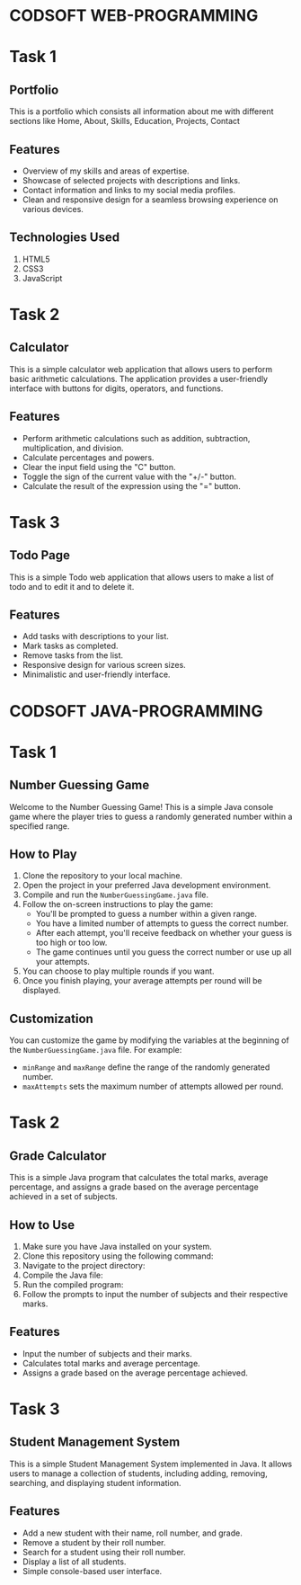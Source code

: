# CODSOFT WEB-PROGRAMMING
# Task 1
## Portfolio

This is a portfolio which consists all information about me with different sections like Home, About, Skills, Education, Projects, Contact 

## Features
+ Overview of my skills and areas of expertise.
+ Showcase of selected projects with descriptions and links.
+ Contact information and links to my social media profiles.
+ Clean and responsive design for a seamless browsing experience on various devices.
## Technologies Used
1. HTML5
2. CSS3
3. JavaScript

# Task 2
## Calculator

This is a simple calculator web application that allows users to perform basic arithmetic calculations. The application provides a user-friendly interface with buttons for digits, operators, and functions.

## Features
* Perform arithmetic calculations such as addition, subtraction, multiplication, and division.
* Calculate percentages and powers.
* Clear the input field using the "C" button.
* Toggle the sign of the current value with the "+/-" button.
* Calculate the result of the expression using the "=" button.

# Task 3
## Todo Page 

This is a simple Todo web application that allows users to make a list of todo and to edit it and to delete it.

## Features
+ Add tasks with descriptions to your list.
+ Mark tasks as completed.
+ Remove tasks from the list.
+ Responsive design for various screen sizes.
+ Minimalistic and user-friendly interface.

# CODSOFT JAVA-PROGRAMMING

# Task 1
## Number Guessing Game

Welcome to the Number Guessing Game! This is a simple Java console game where the player tries to guess a randomly generated number within a specified range.

## How to Play

1. Clone the repository to your local machine.
2. Open the project in your preferred Java development environment.
3. Compile and run the `NumberGuessingGame.java` file.
4. Follow the on-screen instructions to play the game:
   - You'll be prompted to guess a number within a given range.
   - You have a limited number of attempts to guess the correct number.
   - After each attempt, you'll receive feedback on whether your guess is too high or too low.
   - The game continues until you guess the correct number or use up all your attempts.
5. You can choose to play multiple rounds if you want.
6. Once you finish playing, your average attempts per round will be displayed.

## Customization

You can customize the game by modifying the variables at the beginning of the `NumberGuessingGame.java` file. For example:
- `minRange` and `maxRange` define the range of the randomly generated number.
- `maxAttempts` sets the maximum number of attempts allowed per round.

# Task 2
## Grade Calculator

This is a simple Java program that calculates the total marks, average percentage, and assigns a grade based on the average percentage achieved in a set of subjects.

## How to Use

1. Make sure you have Java installed on your system.
2. Clone this repository using the following command:
3. Navigate to the project directory:
4. Compile the Java file:
5. Run the compiled program:
6. Follow the prompts to input the number of subjects and their respective marks.

## Features

- Input the number of subjects and their marks.
- Calculates total marks and average percentage.
- Assigns a grade based on the average percentage achieved.

# Task 3
## Student Management System
This is a simple Student Management System implemented in Java. It allows users to manage a collection of students, including adding, removing, searching, and displaying student information.
## Features

- Add a new student with their name, roll number, and grade.
- Remove a student by their roll number.
- Search for a student using their roll number.
- Display a list of all students.
- Simple console-based user interface.

